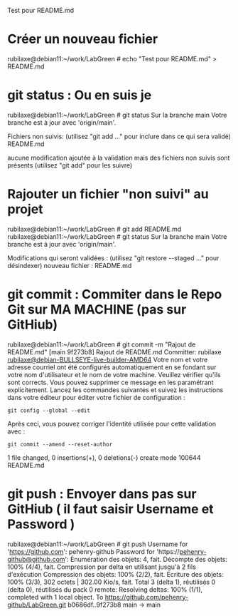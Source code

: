 Test pour README.md

# Créer un nouveau fichier
rubilaxe@debian11:~/work/LabGreen # echo "Test pour README.md" > README.md

# git status : Ou en suis je
rubilaxe@debian11:~/work/LabGreen # git status
Sur la branche main
Votre branche est à jour avec 'origin/main'.

Fichiers non suivis:
  (utilisez "git add <fichier>..." pour inclure dans ce qui sera validé)
        README.md

aucune modification ajoutée à la validation mais des fichiers non suivis sont présents (utilisez "git add" pour les suivre)

# Rajouter un fichier "non suivi" au projet
rubilaxe@debian11:~/work/LabGreen # git add  README.md
rubilaxe@debian11:~/work/LabGreen # git status
Sur la branche main
Votre branche est à jour avec 'origin/main'.

Modifications qui seront validées :
  (utilisez "git restore --staged <fichier>..." pour désindexer)
        nouveau fichier : README.md

# git commit    : Commiter dans le Repo Git sur MA MACHINE  (pas sur GitHiub)
rubilaxe@debian11:~/work/LabGreen # git commit -m "Rajout de README.md"
[main 9f273b8] Rajout de README.md
 Committer: rubilaxe <rubilaxe@debian-BULLSEYE-live-builder-AMD64>
Votre nom et votre adresse courriel ont été configurés automatiquement en se
fondant sur votre nom d'utilisateur et le nom de votre machine. Veuillez
vérifier qu'ils sont corrects. Vous pouvez supprimer ce message en les
paramétrant explicitement. Lancez les commandes suivantes et suivez les
instructions dans votre éditeur pour éditer votre fichier de configuration :

    git config --global --edit

Après ceci, vous pouvez corriger l'identité utilisée pour cette validation avec :

    git commit --amend --reset-author

 1 file changed, 0 insertions(+), 0 deletions(-)
 create mode 100644 README.md


# git push      : Envoyer dans pas sur GitHiub ( il faut saisir Username et Password )
rubilaxe@debian11:~/work/LabGreen # git push
Username for 'https://github.com': pehenry-github
Password for 'https://pehenry-github@github.com':
Énumération des objets: 4, fait.
Décompte des objets: 100% (4/4), fait.
Compression par delta en utilisant jusqu'à 2 fils d'exécution
Compression des objets: 100% (2/2), fait.
Écriture des objets: 100% (3/3), 302 octets | 302.00 Kio/s, fait.
Total 3 (delta 1), réutilisés 0 (delta 0), réutilisés du pack 0
remote: Resolving deltas: 100% (1/1), completed with 1 local object.
To https://github.com/pehenry-github/LabGreen.git
   b0686df..9f273b8  main -> main
   